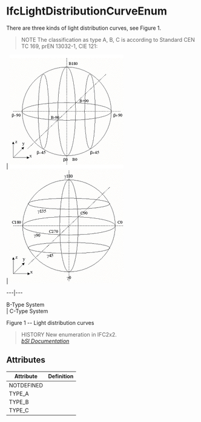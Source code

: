 IfcLightDistributionCurveEnum
=============================
There are three kinds of light distribution curves, see Figure 1.  
  
> NOTE  The classification as type A, B, C is according to Standard CEN TC
> 169, prEN 13032-1, CIE 121:  
  
  
  
  
  
  
| ![B-Type](../figures/ifclightdistributioncurveenum_b-plane.gif)  
| ![C-Type](../figures/ifclightdistributioncurveenum_c-plane.gif)  
  
---|---  
  
  
B-Type System  
| C-Type System  
  
  
  
  
  
Figure 1 -- Light distribution curves  
  
  
> HISTORY  New enumeration in IFC2x2.  
[ _bSI
Documentation_](https://standards.buildingsmart.org/IFC/DEV/IFC4_2/FINAL/HTML/schema/ifcpresentationorganizationresource/lexical/ifclightdistributioncurveenum.htm)


Attributes
----------
| Attribute   | Definition   |
|-------------|--------------|
| NOTDEFINED  |              |
| TYPE_A      |              |
| TYPE_B      |              |
| TYPE_C      |              |
